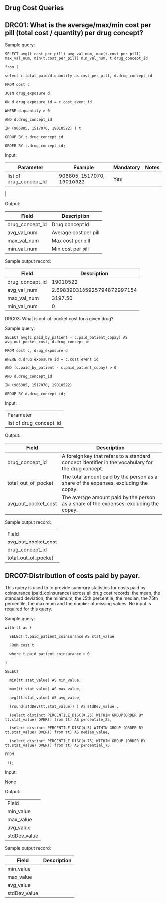 Drug Cost Queries
---

DRC01: What is the average/max/min cost per pill (total cost / quantity) per drug concept?
---

Sample query:

    SELECT avg(t.cost_per_pill) avg_val_num, max(t.cost_per_pill) max_val_num, min(t.cost_per_pill) min_val_num, t.drug_concept_id

    from (

    select c.total_paid/d.quantity as cost_per_pill, d.drug_concept_id

    FROM cost c

    JOIN drug_exposure d

    ON d.drug_exposure_id = c.cost_event_id

    WHERE d.quantity > 0

    AND d.drug_concept_id

    IN (906805, 1517070, 19010522) ) t

    GROUP BY t.drug_concept_id

    ORDER BY t.drug_concept_id;

Input:

|  Parameter |  Example |  Mandatory |  Notes |
| --- | --- | --- | --- |
| list of drug_concept_id | 906805, 1517070, 19010522 | Yes |
 |

Output:

|  Field |  Description |
| --- | --- |
| drug_concept_id | Drug concept id |
| avg_val_num | Average cost per pill |
| max_val_num | Max cost per pill |
| min_val_num | Min cost per pill |



Sample output record:

|  Field |  Description |
| --- | --- |
| drug_concept_id | 19010522 |
| avg_val_num | 2.6983903185925794872997154 |
| max_val_num | 3197.50 |
| min_val_num | 0 |



DRC03: What is out-of-pocket cost for a given drug?

Sample query:

    SELECT avg(c.paid_by_patient - c.paid_patient_copay) AS avg_out_pocket_cost, d.drug_concept_id

    FROM cost c, drug_exposure d

    WHERE d.drug_exposure_id = c.cost_event_id

    AND (c.paid_by_patient - c.paid_patient_copay) > 0

    AND d.drug_concept_id

    IN (906805, 1517070, 19010522)

    GROUP BY d.drug_concept_id;

Input:

|   |
| --- |
|  Parameter |  Example |  Mandatory |  Notes |
| list of drug_concept_id | 906805, 1517070, 19010522 | Yes |   |

Output:

|  Field |  Description |
| --- | --- |
| drug_concept_id | A foreign key that refers to a standard concept identifier in the vocabulary for the drug concept. |
| total_out_of_pocket | The total amount paid by the person as a share of the expenses, excluding the copay. |
| avg_out_pocket_cost | The average amount paid by the person as a share of the expenses, excluding the copay. |

Sample output record:

|   |
| --- |
| Field |  Description |
| avg_out_pocket_cost |   |
| drug_concept_id |   |
| total_out_of_pocket |   |

 DRC07:Distribution of costs paid by payer.
 ---

This query is used to to provide summary statistics for costs paid by coinsurance (paid_coinsurance) across all drug cost records: the mean, the standard deviation, the minimum, the 25th percentile, the median, the 75th percentile, the maximum and the number of missing values. No input is required for this query.

Sample query:

    with tt as (

      SELECT t.paid_patient_coinsurance AS stat_value

      FROM cost t

      where t.paid_patient_coinsurance > 0

    )

    SELECT

      min(tt.stat_value) AS min_value,

      max(tt.stat_value) AS max_value,

      avg(tt.stat_value) AS avg_value,

      (round(stdDev(tt.stat_value)) ) AS stdDev_value ,

      (select distinct PERCENTILE_DISC(0.25) WITHIN GROUP(ORDER BY tt.stat_value) OVER() from tt) AS percentile_25,

      (select distinct PERCENTILE_DISC(0.5) WITHIN GROUP (ORDER BY tt.stat_value) OVER() from tt) AS median_value,

      (select distinct PERCENTILE_DISC(0.75) WITHIN GROUP (ORDER BY tt.stat_value) OVER() from tt) AS percential_75

    FROM

     tt;

Input:

None

Output:

|   |
| --- |
|  Field |  Description |
| min_value | The portion of the drug expenses due to the cost charged by the manufacturer for the drug, typically a percentage of the Average Wholesale Price. |
| max_value |   |
| avg_value |   |
| stdDev_value |   |

Sample output record:

|  Field |  Description |
| --- | --- |
| min_value |   |
| max_value |   |
| avg_value |   |
| stdDev_value |   |



